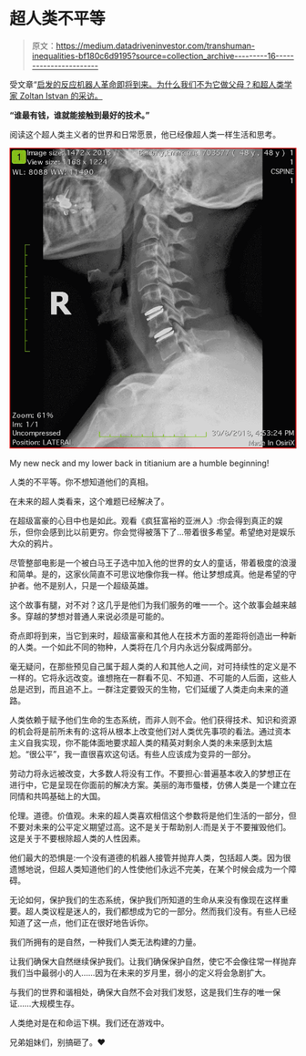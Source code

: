 # 超人类不平等

> 原文：<https://medium.datadriveninvestor.com/transhuman-inequalities-bf180c6d9195?source=collection_archive---------16----------------------->

受文章“[启发的反应机器人革命即将到来。为什么我们不为它做父母？和超人类学家 Zoltan Istvan 的采访。](https://www.fatherly.com/love-money/robot-revolution-parenting-zoltan-istvan/)

**“谁最有钱，谁就能接触到最好的技术。”**

阅读这个超人类主义者的世界和日常愿景，他已经像超人类一样生活和思考。

![](img/ce6da92548747f92fa5c53a5238ae7ec.png)

My new neck and my lower back in titianium are a humble beginning!

人类的不平等。你不想知道他们的真相。

在未来的超人类看来，这个难题已经解决了。

在超级富豪的心目中也是如此。观看《疯狂富裕的亚洲人》:你会得到真正的娱乐，但你会感到比以前更穷。你会觉得被落下了…带着很多希望。希望绝对是娱乐大众的鸦片。

尽管整部电影是一个被白马王子选中加入他的世界的女人的童话，带着极度的浪漫和简单。是的，这家伙简直不可思议地像你我一样。他让梦想成真。他是希望的守护者。他不是别人，只是一个超级英雄。

这个故事有腿，对不对？这几乎是他们为我们服务的唯一一个。这个故事会越来越多。穿越的梦想对普通人来说必须是可能的。

奇点即将到来，当它到来时，超级富豪和其他人在技术方面的差距将创造出一种新的人类。一个如此不同的物种，人类将在几个月内永远分裂成两部分。

毫无疑问，在那些预见自己属于超人类的人和其他人之间，对可持续性的定义是不一样的。它将永远改变。谁想拖在一群看不见、不知道、不可能的人后面，这些人总是迟到，而且追不上。一群注定要毁灭的生物，它们延缓了人类走向未来的道路。

人类依赖于赋予他们生命的生态系统，而非人则不会。他们获得技术、知识和资源的机会将是前所未有的:这将从根本上改变他们对人类优先事项的看法。通过资本主义自我实现，你不能体面地要求超人类的精英对剩余人类的未来感到太尴尬。“很公平”，我一直很喜欢这句话。有些人应该成为变异的一部分。

劳动力将永远被改变，大多数人将没有工作。不要担心:普遍基本收入的梦想正在进行中，它是呈现在你面前的解决方案。美丽的海市蜃楼，仿佛人类是一个建立在同情和共鸣基础上的大国。

伦理。道德。价值观。未来的超人类喜欢相信这个参数将是他们生活的一部分，但不要对未来的公平定义期望过高。这不是关于帮助别人:而是关于不要摧毁他们。这是关于不要根除超人类的人性因素。

他们最大的恐惧是:一个没有道德的机器人接管并抛弃人类，包括超人类。因为很遗憾地说，但超人类知道他们的人性使他们永远不完美，在某个时候会成为一个障碍。

无论如何，保护我们的生态系统，保护我们所知道的生命从来没有像现在这样重要。超人类议程是迷人的，我们都想成为它的一部分。然而我们没有。有些人已经知道了这一点，他们正在很好地告诉你。

我们所拥有的是自然，一种我们人类无法构建的力量。

让我们确保大自然继续保护我们。让我们确保保护自然，使它不会像往常一样抛弃我们当中最弱小的人……因为在未来的岁月里，弱小的定义将会急剧扩大。

与我们的世界和谐相处，确保大自然不会对我们发怒，这是我们生存的唯一保证……大规模生存。

人类绝对是在和命运下棋。我们还在游戏中。

兄弟姐妹们，别搞砸了。❤️